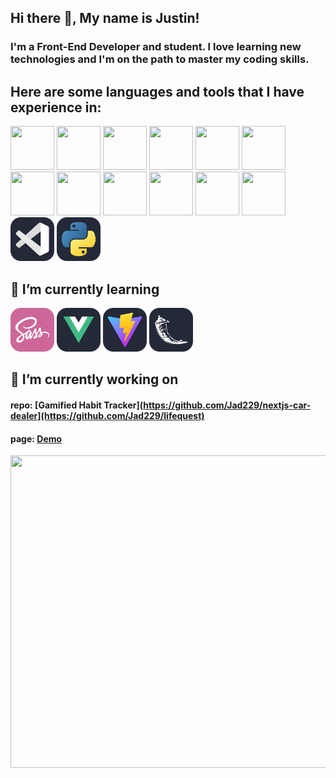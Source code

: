 ## Hi there 👋, My name is Justin!

### I'm a Front-End Developer and student. I love learning new technologies and I'm on the path to master my coding skills.

## Here are some languages and tools that I have experience in:

<p>
  <img src="https://user-images.githubusercontent.com/76543236/197657329-133d4421-4618-4fc9-b2f4-6ec7999ed698.png" width="70" height="70"> 
  <img src="https://user-images.githubusercontent.com/76543236/197658500-a4855598-a514-42c5-820e-46c93f4c76e6.png" width="70" height="70">
  <img src="https://user-images.githubusercontent.com/76543236/197658497-7bc37e0e-3825-4ba9-af3c-a1d731dcc111.png" width="70" height="70">
  <img src="https://user-images.githubusercontent.com/76543236/197658495-1239055b-9a14-4483-a6e8-43cc0c93493c.png" width="70" height="70">
  <img src="https://user-images.githubusercontent.com/76543236/197659294-e61a0b48-8230-41b3-8305-c2bf22b6f208.svg" width="70" height="70">
  <img src="https://user-images.githubusercontent.com/76543236/197659295-3ecfef6c-1ca5-48c8-8f2b-53191f426610.svg" width="70" height="70">
  <img src="https://user-images.githubusercontent.com/76543236/197659296-b70cceff-5ae8-4c13-8f87-0299bc91c3b1.svg" width="70" height="70">
  <img src="https://user-images.githubusercontent.com/76543236/197658499-f2d94f4c-8022-433f-b4a7-b00437780da9.png" width="70" height="70">
  <img src="https://user-images.githubusercontent.com/76543236/197658502-5768895d-c41a-49b7-b1ad-5f4a8d48ef3b.svg" width="70" height="70">
  <img src="https://user-images.githubusercontent.com/76543236/197658503-74dec6cf-c08a-4405-8fd3-c567a8373eeb.svg" width="70" height="70">
  <img src="https://user-images.githubusercontent.com/76543236/197661163-29b170c4-5595-4677-97d1-24fcc87345ce.svg" width="70" height="70">
  <img src="https://user-images.githubusercontent.com/76543236/197661164-ffdbad54-196f-4eca-a884-35b35659f220.svg" width="70" height="70">
  <img src="https://raw.githubusercontent.com/tandpfun/skill-icons/main/icons/VSCode-Dark.svg" width="70" height="70">
  <img src="https://raw.githubusercontent.com/tandpfun/skill-icons/main/icons/Python-Dark.svg" width="70" height="70">
</p>
 
## 🌱 I’m currently learning
<p>
  <img src="https://raw.githubusercontent.com/tandpfun/skill-icons/main/icons/Sass.svg" width="70" height="70">
  <img src="https://raw.githubusercontent.com/tandpfun/skill-icons/main/icons/VueJS-Dark.svg" width="70" height="70">
  <img src="https://raw.githubusercontent.com/tandpfun/skill-icons/main/icons/Vite-Dark.svg" width="70" height="70">
  <img src="https://raw.githubusercontent.com/tandpfun/skill-icons/main/icons/Flask-Dark.svg" width="70" height="70">
</p>

## 🔭 I’m currently working on 

#### repo: [Gamified Habit Tracker](https://github.com/Jad229/nextjs-car-dealer](https://github.com/Jad229/lifequest)
#### page: [Demo](https://www.lifequesthq.xyz/)
<img src="https://github.com/Jad229/Jad229/assets/76543236/8ff750aa-cc4a-4854-a881-5213a722fbf1" width="900" height="500">


<!--
**Jad229/Jad229** is a ✨ _special_ ✨ repository because its `README.md` (this file) appears on your GitHub profile.

Here are some ideas to get you started:

- 🔭 I’m currently working on ...
- 🌱 I’m currently learning ...
- 👯 I’m looking to collaborate on ...
- 🤔 I’m looking for help with ...
- 💬 Ask me about ...
- 📫 How to reach me: ...
- 😄 Pronouns: ...
- ⚡ Fun fact: ...
-->

